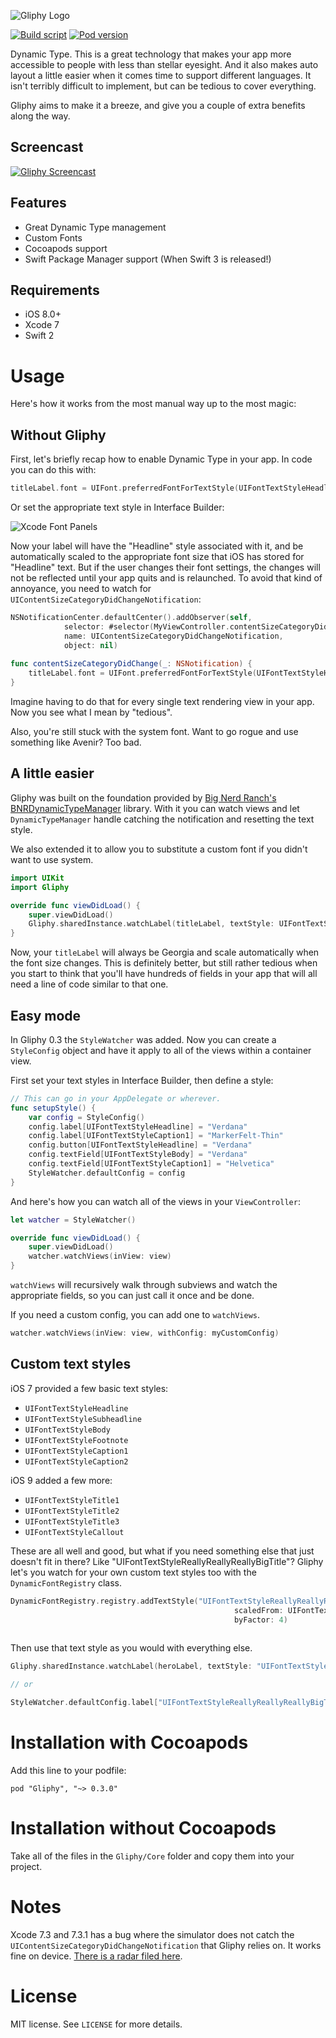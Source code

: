 ![Gliphy Logo](https://raw.githubusercontent.com/Tallwave/Gliphy/gh-pages/images/gliphy-logo-github.png)

[![Build script](https://api.travis-ci.org/Tallwave/Gliphy.png)](https://travis-ci.org/Tallwave/Gliphy) [![Pod version](https://img.shields.io/cocoapods/v/Gliphy.svg?maxAge=2592000)](https://cocoapods.org/?q=gliphy)

Dynamic Type. This is a great technology that makes your app more accessible to people with less than stellar eyesight. And it also makes auto layout a little easier when it comes time to support different languages. It isn't terribly difficult to implement, but can be tedious to cover everything.

Gliphy aims to make it a breeze, and give you a couple of extra benefits along the way. 

## Screencast
[![Gliphy Screencast](https://raw.githubusercontent.com/Tallwave/Gliphy/gh-pages/images/gliphy-title.jpg)](https://youtu.be/yoWj-sjxf3E)

## Features
* Great Dynamic Type management
* Custom Fonts
* Cocoapods support
* Swift Package Manager support (When Swift 3 is released!)

## Requirements
* iOS 8.0+
* Xcode 7
* Swift 2

# Usage
Here's how it works from the most manual way up to the most magic:

## Without Gliphy
First, let's briefly recap how to enable Dynamic Type in your app. In code you can do this with:

```swift
titleLabel.font = UIFont.preferredFontForTextStyle(UIFontTextStyleHeadline)
```

Or set the appropriate text style in Interface Builder:

![Xcode Font Panels](https://raw.githubusercontent.com/Tallwave/Gliphy/gh-pages/images/ib.png)

Now your label will have the "Headline" style associated with it, and be automatically scaled to the appropriate font size that iOS has stored for "Headline" text. But if the user changes their font settings, the changes will not be reflected until your app quits and is relaunched. To avoid that kind of annoyance, you need to watch for  `UIContentSizeCategoryDidChangeNotification`:

```swift
NSNotificationCenter.defaultCenter().addObserver(self,
            selector: #selector(MyViewController.contentSizeCategoryDidChange(_:)),
            name: UIContentSizeCategoryDidChangeNotification,
            object: nil)
            
func contentSizeCategoryDidChange(_: NSNotification) {
	titleLabel.font = UIFont.preferredFontForTextStyle(UIFontTextStyleHeadline)
}
```

Imagine having to do that for every single text rendering view in your app. Now you see what I mean by "tedious".

Also, you're still stuck with the system font. Want to go rogue and use something like Avenir? Too bad.

## A little easier
Gliphy was built on the foundation provided by [Big Nerd Ranch's](https://www.bignerdranch.com/) [BNRDynamicTypeManager](https://github.com/bignerdranch/BNRDynamicTypeManager) library. With it you can watch views and let `DynamicTypeManager` handle catching the notification and resetting the text style.

We also extended it to allow you to substitute a custom font if you didn't want to use system.

```swift
import UIKit
import Gliphy

override func viewDidLoad() {
    super.viewDidLoad()
    Gliphy.sharedInstance.watchLabel(titleLabel, textStyle: UIFontTextStyleHeadline, fontName: "Georgia")
}
```

Now, your `titleLabel` will always be Georgia and scale automatically when the font size changes. This is definitely better, but still rather tedious when you start to think that you'll have hundreds of fields in your app that will all need a line of code similar to that one.

## Easy mode
In Gliphy 0.3 the `StyleWatcher` was added. Now you can create a `StyleConfig` object and have it apply to all of the views within a container view. 

First set your text styles in Interface Builder, then define a style:

```swift
// This can go in your AppDelegate or wherever.
func setupStyle() {
    var config = StyleConfig()
    config.label[UIFontTextStyleHeadline] = "Verdana"
    config.label[UIFontTextStyleCaption1] = "MarkerFelt-Thin"
    config.button[UIFontTextStyleHeadline] = "Verdana"
    config.textField[UIFontTextStyleBody] = "Verdana"
    config.textField[UIFontTextStyleCaption1] = "Helvetica"
    StyleWatcher.defaultConfig = config
}
```

And here's how you can watch all of the views in your `ViewController`:

```swift
let watcher = StyleWatcher()

override func viewDidLoad() {
    super.viewDidLoad()
    watcher.watchViews(inView: view)
}
```

`watchViews` will recursively walk through subviews and watch the appropriate fields, so you can just call it once and be done.

If you need a custom config, you can add one to `watchViews`.

```swift
watcher.watchViews(inView: view, withConfig: myCustomConfig)
```

## Custom text styles

iOS 7 provided a few basic text styles:

* `UIFontTextStyleHeadline`
* `UIFontTextStyleSubheadline`
* `UIFontTextStyleBody`
* `UIFontTextStyleFootnote`
* `UIFontTextStyleCaption1`
* `UIFontTextStyleCaption2`

iOS 9 added a few more:

* `UIFontTextStyleTitle1`
* `UIFontTextStyleTitle2`
* `UIFontTextStyleTitle3`
* `UIFontTextStyleCallout`

These are all well and good, but what if you need something else that just doesn't fit in there? Like "UIFontTextStyleReallyReallyReallyBigTitle"? Gliphy let's you watch for your own custom text styles too with the `DynamicFontRegistry` class.

```swift
DynamicFontRegistry.registry.addTextStyle("UIFontTextStyleReallyReallyReallyBigTitle",
                                                  scaledFrom: UIFontTextStyleHeadline,
                                                  byFactor: 4)
        
```

Then use that text style as you would with everything else.

```swift
Gliphy.sharedInstance.watchLabel(heroLabel, textStyle: "UIFontTextStyleReallyReallyReallyBigTitle", fontName: "MarkerFelt-Thin")

// or

StyleWatcher.defaultConfig.label["UIFontTextStyleReallyReallyReallyBigTitle"] = "MarkerFelt-Thin"
```

# Installation with Cocoapods
Add this line to your podfile:

    pod "Gliphy", "~> 0.3.0"

# Installation without Cocoapods
Take all of the files in the `Gliphy/Core` folder and copy them into your project.

# Notes
Xcode 7.3 and 7.3.1 has a bug where the simulator does not catch the `UIContentSizeCategoryDidChangeNotification` that Gliphy relies on. It works fine on device. [There is a radar filed here](http://www.openradar.me/radar?id=6083508816576512).

# License
MIT license. See `LICENSE` for more details.

